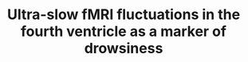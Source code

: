 ---
title: "Ultra-slow fMRI fluctuations in the fourth ventricle as a marker of drowsiness"
project_id: 
conference_id: ""
presenters:
   - javier_gonzalez-castillo
summary: ""
file: /assets/presentations/Ultraslow_fluctuations_v4_drowsiness.pdf
filename: Ultraslow_fluctuations_v4_drowsiness.pdf
layout: presentation
---
